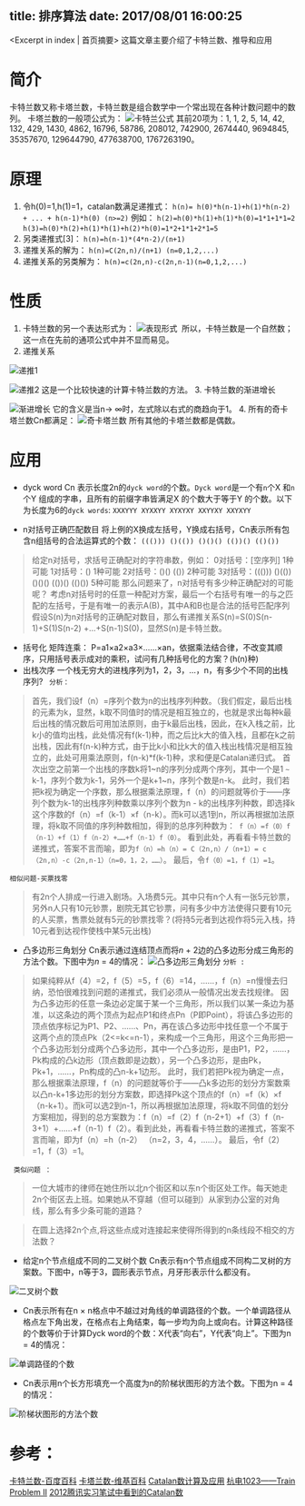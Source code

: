 title: 排序算法
date: 2017/08/01 16:00:25
---

<Excerpt in index | 首页摘要> 
这篇文章主要介绍了卡特兰数、推导和应用
<!-- more -->

# 简介
卡特兰数又称卡塔兰数，卡特兰数是组合数学中一个常出现在各种计数问题中的数列。
卡塔兰数的一般项公式为：
![卡特兰公式](http://upload-images.jianshu.io/upload_images/1531909-0c81412304254b5b.png?imageMogr2/auto-orient/strip%7CimageView2/2/w/1240)
其前20项为：1, 1, 2, 5, 14, 42, 132, 429, 1430, 4862, 16796, 58786, 208012, 742900, 2674440, 9694845, 35357670, 129644790, 477638700, 1767263190。
# 原理
1. 令h(0)=1,h(1)=1，catalan数满足递推式：
` h(n)= h(0)*h(n-1)+h(1)*h(n-2) + ... + h(n-1)*h(0) (n>=2) `
例如：
` h(2)=h(0)*h(1)+h(1)*h(0)=1*1+1*1=2 ` 
` h(3)=h(0)*h(2)+h(1)*h(1)+h(2)*h(0)=1*2+1*1+2*1=5 `
2. 另类递推式[3]：
` h(n)=h(n-1)*(4*n-2)/(n+1) `
3. 递推关系的解为：
` h(n)=C(2n,n)/(n+1) (n=0,1,2,...) `
4. 递推关系的另类解为：
` h(n)=c(2n,n)-c(2n,n-1)(n=0,1,2,...) `
# 性质
1. 卡特兰数的另一个表达形式为：
![表现形式](http://upload-images.jianshu.io/upload_images/1531909-95a9185528096891.png?imageMogr2/auto-orient/strip%7CimageView2/2/w/1240)
 所以，卡特兰数是一个自然数；这一点在先前的通项公式中并不显而易见。
2. 递推关系

![递推1](http://upload-images.jianshu.io/upload_images/1531909-5a121b63f73a0c5f.png?imageMogr2/auto-orient/strip%7CimageView2/2/w/1240)

![递推2](http://upload-images.jianshu.io/upload_images/1531909-327a0abcdd8afa89.png?imageMogr2/auto-orient/strip%7CimageView2/2/w/1240)
这是一个比较快速的计算卡特兰数的方法。
3. 卡特兰数的渐进增长

![渐进增长](http://upload-images.jianshu.io/upload_images/1531909-226df3fd4f0c29bb.png?imageMogr2/auto-orient/strip%7CimageView2/2/w/1240)
它的含义是当n→ ∞时，左式除以右式的商趋向于1。
4.  所有的奇卡塔兰数Cn都满足：
![奇卡塔兰数](http://upload-images.jianshu.io/upload_images/1531909-a634b4c05f99a0e7.png?imageMogr2/auto-orient/strip%7CimageView2/2/w/1240)
所有其他的卡塔兰数都是偶数。
# 应用
- dyck word
 Cn 表示长度2n的` dyck word `的个数。` Dyck word `是一个有` n `个X 和` n ` 个Y 组成的字串，且所有的前缀字串皆满足X 的个数大于等于Y 的个数。以下为长度为6的` dyck words `:
   ` XXXYYY XYXXYY XYXYXY XXYYXY XXYXYY `

- n对括号正确匹配数目
将上例的X换成左括号，Y换成右括号，Cn表示所有包含n组括号的合法运算式的个数：
` ((())) ()(()) ()()() (())() (()()) `

>给定n对括号，求括号正确配对的字符串数，例如：
0对括号：[空序列] 1种可能
1对括号：() 1种可能
2对括号：()() (()) 2种可能
3对括号：((())) ()(()) ()()() (())() (()()) 5种可能
那么问题来了，n对括号有多少种正确配对的可能呢？
考虑n对括号时的任意一种配对方案，最后一个右括号有唯一的与之匹配的左括号，于是有唯一的表示A(B)，其中A和B也是合法的括号匹配序列
假设S(n)为n对括号的正确配对数目，那么有递推关系S(n)=S(0)S(n-1)+S(1)S(n-2) +...+S(n-1)S(0)，显然S(n)是卡特兰数。

- 括号化
矩阵连乘： P=a1×a2×a3×……×an，依据乘法结合律，不改变其顺序，只用括号表示成对的乘积，试问有几种括号化的方案？(h(n)种)
 
- 出栈次序
一个栈无穷大的进栈序列为1，2，3，…，n，有多少个不同的出栈序列?
` 分析：`
> 首先，我们设f（n）=序列个数为n的出栈序列种数。（我们假定，最后出栈的元素为k，显然，k取不同值时的情况是相互独立的，也就是求出每种k最后出栈的情况数后可用加法原则，由于k最后出栈，因此，在k入栈之前，比k小的值均出栈，此处情况有f(k-1)种，而之后比k大的值入栈，且都在k之前出栈，因此有f(n-k)种方式，由于比k小和比k大的值入栈出栈情况是相互独立的，此处可用乘法原则，f(n-k)*f(k-1)种，求和便是Catalan递归式。
首次出空之前第一个出栈的序数k将1~n的序列分成两个序列，其中一个是1 ` ~ ` k-1，序列个数为k-1，另外一个是k+1~n，序列个数是n-k。
此时，我们若把k视为确定一个序数，那么根据乘法原理，f（n）的问题就等价于——序列个数为k-1的出栈序列种数乘以序列个数为n - k的出栈序列种数，即选择k这个序数的f（n）=f（k-1）×f（n-k）。而k可以选1到n，所以再根据加法原理，将k取不同值的序列种数相加，得到的总序列种数为：` f（n）=f（0）f（n-1）+f（1）f（n-2）+……+f（n-1）f（0）`。
看到此处，再看看卡特兰数的递推式，答案不言而喻，即为` f（n）=h（n）= C（2n,n）/（n+1）= c（2n,n）-c（2n,n-1）（n=0，1，2，……） `。
  最后，令` f（0）=1，f（1）=1 `。

 ` 相似问题-买票找零 `
> 有2n个人排成一行进入剧场。入场费5元。其中只有n个人有一张5元钞票，另外n人只有10元钞票，剧院无其它钞票，问有多少中方法使得只要有10元的人买票，售票处就有5元的钞票找零？(将持5元者到达视作将5元入栈，持10元者到达视作使栈中某5元出栈)
  
- 凸多边形三角划分
Cn表示通过连结顶点而将*n* + 2边的凸多边形分成三角形的方法个数。下图中为*n* = 4的情况： 
![凸多边形三角划分](http://upload-images.jianshu.io/upload_images/1531909-02e672283a30f88b.png?imageMogr2/auto-orient/strip%7CimageView2/2/w/1240)
` 分析 : `
> 如果纯粹从f（4）=2，f（5）=5，f（6）=14，……，f（n）=n慢慢去归纳，恐怕很难找到问题的递推式，我们必须从一般情况出发去找规律。
因为凸多边形的任意一条边必定属于某一个三角形，所以我们以某一条边为基准，以这条边的两个顶点为起点P1和终点Pn（P即Point），将该凸多边形的顶点依序标记为P1、P2、……、Pn，再在该凸多边形中找任意一个不属于这两个点的顶点Pk（2<=k<=n-1），来构成一个三角形，用这个三角形把一个凸多边形划分成两个凸多边形，其中一个凸多边形，是由P1，P2，……，Pk构成的凸k边形（顶点数即是边数），另一个凸多边形，是由Pk，Pk+1，……，Pn构成的凸n-k+1边形。
此时，我们若把Pk视为确定一点，那么根据乘法原理，f（n）的问题就等价于——凸k多边形的划分方案数乘以凸n-k+1多边形的划分方案数，即选择Pk这个顶点的f（n）=f（k）×f（n-k+1）。而k可以选2到n-1，所以再根据加法原理，将k取不同值的划分方案相加，得到的总方案数为：f（n）=f（2）f（n-2+1）+f（3）f（n-3+1）+……+f（n-1）f（2）。看到此处，再看看卡特兰数的递推式，答案不言而喻，即为f（n）=h（n-2） （n=2，3，4，……）。
最后，令f（2）=1，f（3）=1。

` 类似问题 ：`
> 一位大城市的律师在她住所以北n个街区和以东n个街区处工作。每天她走2n个街区去上班。如果她从不穿越（但可以碰到）从家到办公室的对角线，那么有多少条可能的道路？

> 在圆上选择2n个点,将这些点成对连接起来使得所得到的n条线段不相交的方法数？

- 给定n个节点组成不同的二叉树个数
Cn表示有n个节点组成不同构二叉树的方案数。下图中，n等于3，圆形表示节点，月牙形表示什么都没有。

![二叉树个数](http://upload-images.jianshu.io/upload_images/1531909-f17b64d3c1c49573.png?imageMogr2/auto-orient/strip%7CimageView2/2/w/1240)
- Cn表示所有在n × n格点中不越过对角线的单调路径的个数。一个单调路径从格点左下角出发，在格点右上角结束，每一步均为向上或向右。计算这种路径的个数等价于计算Dyck word的个数：X代表“向右”，Y代表“向上”。下图为n = 4的情况：

![单调路径的个数](http://upload-images.jianshu.io/upload_images/1531909-313c12b171a5f63c.png?imageMogr2/auto-orient/strip%7CimageView2/2/w/1240)

- Cn表示用n个长方形填充一个高度为n的阶梯状图形的方法个数。下图为n = 4的情况：

![阶梯状图形的方法个数](http://upload-images.jianshu.io/upload_images/1531909-7400fb385f18363b.png?imageMogr2/auto-orient/strip%7CimageView2/2/w/1240)

# 参考：

[卡特兰数-百度百科](https://baike.baidu.com/item/%E5%8D%A1%E7%89%B9%E5%85%B0%E6%95%B0#7
)
[卡塔兰数-维基百科](https://zh.wikipedia.org/wiki/%E5%8D%A1%E5%A1%94%E5%85%B0%E6%95%B0)
[Catalan数计算及应用](http://blog.csdn.net/wuzhekai1985/article/details/6764858)
[杭电1023——Train Problem II](http://blog.csdn.net/lishuhuakai/article/details/8034075)
[2012腾讯实习笔试中看到的Catalan数](http://blog.csdn.net/jtlyuan/article/details/7440591)